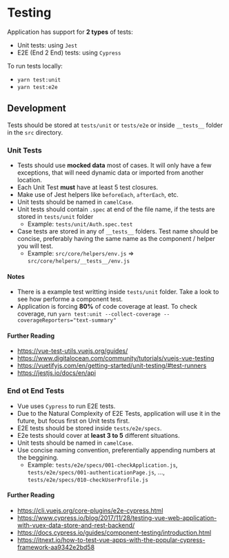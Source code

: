 # Testing

Application has support for **2 types** of tests:

* Unit tests: using `Jest`
* E2E (End 2 End) tests: using `Cypress`

To run tests locally:

* `yarn test:unit`
* `yarn test:e2e`

## Development

Tests should be stored at `tests/unit` or `tests/e2e` or inside `__tests__` folder in the `src` directory.

### Unit Tests

* Tests should use **mocked data** most of cases. It will only have a few exceptions, that will need dynamic data or imported from another location.
* Each Unit Test **must** have at least 5 test closures.
* Make use of Jest helpers like `beforeEach`, `afterEach`, etc.
* Unit tests should be named in `camelCase`.
* Unit tests should contain `.spec` at end of the file name, if the tests are stored in `tests/unit` folder
  * Example: `tests/unit/Auth.spec.test`
* Case tests are stored in any of `__tests__` folders. Test name should be concise, preferably having the same name as the component / helper you will test.
  * Example: `src/core/helpers/env.js` => `src/core/helpers/__tests__/env.js`

#### Notes

* There is a example test writting inside `tests/unit` folder. Take a look to see how performe a component test.
* Application is forcing **80%** of code coverage at least. To check coverage, run `yarn test:unit --collect-coverage --coverageReporters="text-summary"`

#### Further Reading

* https://vue-test-utils.vuejs.org/guides/
* https://www.digitalocean.com/community/tutorials/vuejs-vue-testing
* https://vuetifyjs.com/en/getting-started/unit-testing/#test-runners
* https://jestjs.io/docs/en/api

### End ot End Tests

* Vue uses `Cypress` to run E2E tests.
* Due to the Natural Complexity of E2E Tests, application will use it in the future, but focus first on Unit tests first.
* E2E tests should be stored inside `tests/e2e/specs`.
* E2e tests should cover at **least 3 to 5** different situations.
* Unit tests should be named in `camelCase`.
* Use concise naming convention, preferentially appending numbers at the beggining.
  * Example: `tests/e2e/specs/001-checkApplication.js`, `tests/e2e/specs/001-authenticationPage.js`, ..., `tests/e2e/specs/010-checkUserProfile.js`


#### Further Reading

* https://cli.vuejs.org/core-plugins/e2e-cypress.html
* https://www.cypress.io/blog/2017/11/28/testing-vue-web-application-with-vuex-data-store-and-rest-backend/
* https://docs.cypress.io/guides/component-testing/introduction.html
* https://itnext.io/how-to-test-vue-apps-with-the-popular-cypress-framework-aa9342e2bd58
